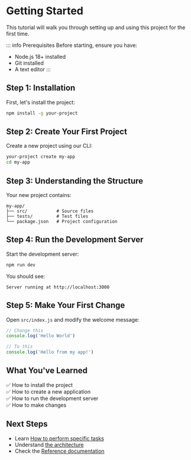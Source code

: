# Getting Started

This tutorial will walk you through setting up and using this project for the first time.

::: info Prerequisites
Before starting, ensure you have:
- Node.js 18+ installed
- Git installed
- A text editor
:::

## Step 1: Installation

First, let's install the project:

```bash
npm install -g your-project
```

## Step 2: Create Your First Project

Create a new project using our CLI:

```bash
your-project create my-app
cd my-app
```

## Step 3: Understanding the Structure

Your new project contains:

```
my-app/
├── src/           # Source files
├── tests/         # Test files
└── package.json   # Project configuration
```

## Step 4: Run the Development Server

Start the development server:

```bash
npm run dev
```

You should see:
```
Server running at http://localhost:3000
```

## Step 5: Make Your First Change

Open `src/index.js` and modify the welcome message:

```js
// Change this
console.log('Hello World')

// To this
console.log('Hello from my app!')
```

## What You've Learned

✅ How to install the project  
✅ How to create a new application  
✅ How to run the development server  
✅ How to make changes  

## Next Steps

- Learn [How to perform specific tasks](/how-to/)
- Understand [the architecture](/explanation/architecture)
- Check the [Reference documentation](/reference/)